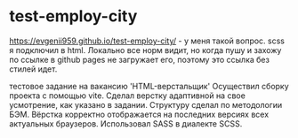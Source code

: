 # test-employ-city
https://evgenii959.github.io/test-employ-city/ - у меня такой вопрос. scss я подключил в html. Локально все норм видит, но когда пушу и захожу по ссылке в github pages не загружает его, поэтому это ссылка без стилей идет.

тестовое задание на вакансию 'HTML-верстальщик'
Осуществил сборку проекта с помощью vite. Сделал верстку адаптивной на свое усмотрение, как указано в задании. Структуру сделал по методологии БЭМ. Вёрстка корректно отображается на последних версиях всех актуальных браузеров. Использовал SASS в диалекте SCSS. 
